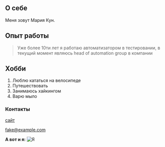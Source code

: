 ## О себе
Меня зовут Мария Кун. 

## Опыт работы

>Уже более 10ти лет я работаю автоматизатором в тестировании, в текущий момент являюсь head of automation group в компании

## Хобби

1. Люблю кататься на велосипеде
2. Путешествовать
3. Занимаюсь хайкингом
4. Варю мыло

### Контакты

[сайт](https://www.fake.org)

<fake@example.com>

**А вот и я:**
![Я](P1122129.JPG "Я")